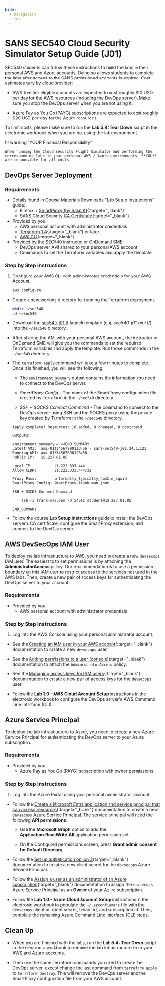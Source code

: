 ```yaml
---
hide:
  - navigation
  - toc
---
```


# SANS SEC540 Cloud Security Simulator Setup Guide (J01)

SEC540 students can follow these instructions to build the labs in their personal AWS and Azure accounts. Doing so allows students to complete the labs after access to the SANS provisioned accounts is expired. Cost estimates vary by cloud provider:

- AWS free tier eligible accounts are expected to cost roughly $10 USD per day for the AWS resources (including the DevOps server). Make sure you stop the DevOps server when you are not using it.

- Azure Pay as You Go (PAYG) subscriptions are expected to cost roughly $20 USD per day for the Azure resources.

To limit costs, please make sure to run the **Lab 5.4: Tear Down** script in the electronic workbook when you are not using the lab environment.

!!! warning "YOUR Financial Responsibility"

    When running the Cloud Security Flight Simulator and performing the corresponding labs in your personal AWS / Azure environments, **YOU** are responsible for all costs.


## DevOps Server Deployment

### Requirements

- Details found in Course Materials Downloads "Lab Setup Instructions" guide:
    - Firefox + [SmartProxy (by Salar K)](https://addons.mozilla.org/en-US/firefox/addon/smartproxy/){:target="_blank"}
    - SANS Cloud Security [CA Certificate](https://sec540.com/ca){:target="_blank"}
- Provided by you:
    - AWS personal account with administrator credentials
    - [Terraform 1.4](https://www.terraform.io/){:target="_blank"} or later
    - [AWS CLI](https://aws.amazon.com/cli/){:target="_blank"}
- Provided by the SEC540 instructor or OnDemand SME:
    - DevOps server AMI shared to your personal AWS account
    - Commands to set the Terraform variables and apply the template

### Step by Step Instructions

1. Configure your AWS CLI with administrator credentials for your AWS Account.

    ```bash
    aws configure
    ```

- Create a new working directory for running the Terraform deployment.

    ```bash
    mkdir ~/sec540
    cd ~/sec540
    ```

- Download the [sec540-j01.tf](./assets/sec540-j01.tf) launch template (e.g. *sec540-j01-ami.tf*) into the `~/sec540` directory.

- After sharing the AMI with your personal AWS account, the instructor or OnDemand SME will give you the commands to set the required Terraform variables and apply the template. Run those commands in the `~/sec540` directory.

- The `terraform apply` command will take a few minutes to complete. Once it is finished, you will see the following:

    - The `environment_summary` output contains the information you need to connect to the DevOps server.

    - *SmartProxy Config* - The name of the SmartProxy configuration file created by Terraform in the `~/sec540` directory.

    - *SSH + SOCKS Connect Command* - The command to connect to the DevOps server using SSH and the SOCKS proxy using the private key created by Terraform in the `~/sec540` directory.

    ```plain
    Apply complete! Resources: 16 added, 0 changed, 0 destroyed.

    Outputs:

    environment_summary = <<END_SUMMARY
    Latest AMI:  ami-01234567890123456 - sans-sec540-j01.24.1.123
    Running AMI: ami-01234567890123456
    Public IP:   18.227.81.85

    Local IP:          11.222.333.444
    Allow CIDR:        11.222.333.444/32

    Proxy Pass:        informally_typically_humble_squid
    SmartProxy Config: SmartProxy-frank-man.json

    SSH + SOCKS Connect Command

        ssh -i frank-man.pem -D 54561 student@18.227.81.85

    END_SUMMARY
    ```

- Follow the course **Lab Setup Instructions** guide to install the DevOps server's CA certificate, configure the SmartProxy extension, and connect to the DevOps server.

## AWS DevSecOps IAM User

To deploy the lab infrastructure to AWS, you need to create a new `devsecops` IAM user. The easiest to to set permissions is by attaching the **AdministratorAccess** policy. Our recommendation is to use a permission boundary on this IAM user to restrict access to the services not used in the AWS labs. Then, create a new pair of access keys for authenticating the DevOps server to your account.

### Requirements

- Provided by you:
    - AWS personal account with administrator credentials

### Step by Step Instructions

1. Log into the AWS Console using your personal administrator account.

- See the [Creating an IAM user in your AWS account](https://docs.aws.amazon.com/IAM/latest/UserGuide/id_users_create.html){:target="_blank"} documentation to create a new `devsecops` user.

- See the [Adding permissions to a user (console)](https://docs.aws.amazon.com/IAM/latest/UserGuide/id_users_change-permissions.html#users_change_permissions-add-console){:target="_blank"} documentation to attach the `AdministratorAccess` policy.

- See the [Managing access keys for IAM users](https://docs.aws.amazon.com/IAM/latest/UserGuide/id_credentials_access-keys.html){:target="_blank"} documentation to create a new pair of access keys for the `devsecops` user.

- Follow the **Lab 1.0 - AWS Cloud Account Setup** instructions in the electronic workbook to configure the DevOps server's AWS Command Line Interface (CLI).

## Azure Service Principal

To deploy the lab infrastructure to Azure, you need to create a new Azure Service Principal for authenticating the DevOps server to your Azure subscription.

### Requirements

- Provided by you:
    - Azure Pay as You Go (PAYG) subscription with owner permissions

### Step by Step Instructions

1. Log into the Azure Portal using your personal administrator account.

- Follow the [Create a Microsoft Entra application and service principal that can access resources](https://learn.microsoft.com/en-us/entra/identity-platform/howto-create-service-principal-portal){:target="_blank"} documentation to create a new `devsecops` Azure Service Principal. The service principal will need the following **API permissions**:

    - Use the **Microsoft Graph** option to add the **Application.ReadWrite.All** application permission set.

    - On the Configured permissions screen, press **Grant admin consent for Default Directory**.

- Follow the [Set up authetication option 3](https://learn.microsoft.com/en-us/entra/identity-platform/howto-create-service-principal-portal#option-3-create-a-new-client-secret){target="_blank"} documentation to create a new client secret for the `devsecops` Azure Service Principal.

- Follow the [Assign a user as an administrator of an Azure subscription](https://learn.microsoft.com/en-us/azure/role-based-access-control/role-assignments-portal-subscription-admin){target="_blank"} documentation to assign the `devsecops` Azure Service Principal as an **Owner** of your Azure subscription.

- Follow the **Lab 1.0 - Azure Cloud Account Setup** instructions in the electronic workbook to populate the `~/.azconfigvars` file with the `devsecops` client id, client secret, tenant id, and subscription id. Then, complete the remaining Azure Command Line Interface (CLI) steps.

## Clean Up

- When you are finished with the labs, run the **Lab 5.4: Tear Down** script in the electronic workbook to remove the lab infrastructure from your AWS and Azure accounts.

- Then use the same Terraform commands you used to create the DevOps server, except change the last command from `terraform apply` to `terraform destroy`. This will remove the DevOps server and the SmartProxy configuration file from your AWS account.

